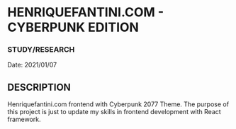 # HENRIQUEFANTINI.COM - CYBERPUNK EDITION
### STUDY/RESEARCH

Date: 2021/01/07

## DESCRIPTION

Henriquefantini.com frontend with Cyberpunk 2077 Theme.
The purpose of this project is just to update my skills in frontend development with React framework.
